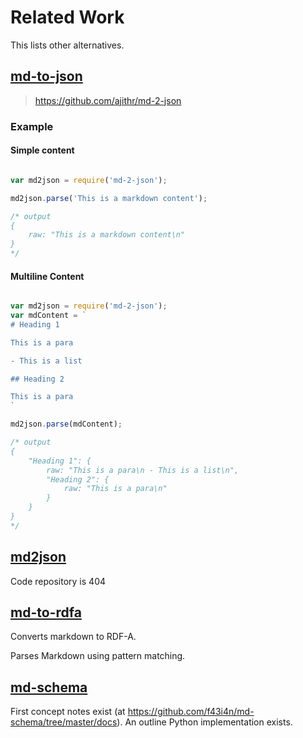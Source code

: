 # Related Work

This lists other alternatives.

## [md-to-json](https://www.npmjs.com/package/md-2-json)

> https://github.com/ajithr/md-2-json

### Example

#### Simple content

```js

var md2json = require('md-2-json');

md2json.parse('This is a markdown content');

/* output
{
    raw: "This is a markdown content\n"
}
*/
```

#### Multiline Content

```js

var md2json = require('md-2-json');
var mdContent = `
# Heading 1

This is a para

- This is a list

## Heading 2

This is a para
`

md2json.parse(mdContent);

/* output
{
    "Heading 1": {
        raw: "This is a para\n - This is a list\n",
        "Heading 2": {
            raw: "This is a para\n"
        }
    }
}
*/

```

## [md2json](https://www.npmjs.com/package/@jackens/md2json)

Code repository is 404

## [md-to-rdfa](https://github.com/PatternAtlas/md-to-rdfa)

Converts markdown to RDF-A.

Parses Markdown using pattern matching.

## [md-schema](https://github.com/f43i4n/md-schema)

First concept notes exist (at https://github.com/f43i4n/md-schema/tree/master/docs).
An outline Python implementation exists.

